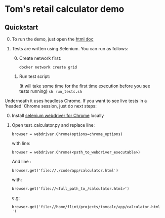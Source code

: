 # Tom's retail calculator demo

## Quickstart

0. To run the demo, just open the [html doc](./app/calculator.html)
0. Tests are written using Selenium. You can run as follows:
   
    0. Create network first:
        
        `docker network create grid`

    0. Run test script:
        
        (it will take some time for the first time execution before you see tests running)
        `sh run_tests.sh`

Underneath it uses headless Chrome.
If you want to see live tests in a 'headed' Chrome session, just do next steps:

0. Install [selenium webdriver for Chrome](https://chromedriver.chromium.org/downloads) locally
1. Open test_calculator.py and replace line:

    `browser = webdriver.Chrome(options=chrome_options)`

    with line:
    
    `browser = webdriver.Chrome(<path_to_webdriver_executable>)`

    And line :
    
    `browser.get('file://./code/app/calculator.html')`
    
    with:
    
    `browser.get('file://<full_path_to_/calculator.html>')` 

    e.g:
    
    `browser.get('file://home/flint/projects/tomcalc/app/calculator.html')`
